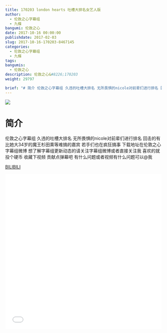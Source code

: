 ```yaml
---
title: 170203 london hearts 吐槽大排名女艺人版
author: 
  - 伦敦之心字幕组
  - 九條
bangumi: 伦敦之心
date: 2017-10-16 00:00:00
publishdate: 2017-02-03
slug: 2017-10-16-170203-8467145
categories: 
  - 伦敦之心字幕组
  - 九條
tags: 
bangumis: 
  - 伦敦之心
description: 伦敦之心&#8226;170203
weight: 29797

brief: "# 简介 伦敦之心字幕组 久违的吐槽大排名 无所畏惧的nicole对前辈们进行排名 回击的有比她大34岁的魔王杉田熏等难搞的嘉宾 若手们也在疯狂搞事 下载地址在伦敦之心字幕组微博 想了解字幕组更新动态的请关注字幕组微博或者直接关注我 喜欢的就投个硬币 收藏下视频 贡献点弹幕吧 有什么问题或者视频有什么问题可以@我"
---
```


![](https://i.imgur.com/SZYIyTw.jpg)

# 简介  
伦敦之心字幕组 久违的吐槽大排名 无所畏惧的nicole对前辈们进行排名 回击的有比她大34岁的魔王杉田熏等难搞的嘉宾 若手们也在疯狂搞事 下载地址在伦敦之心字幕组微博 想了解字幕组更新动态的请关注字幕组微博或者直接关注我 喜欢的就投个硬币 收藏下视频 贡献点弹幕吧
有什么问题或者视频有什么问题可以@我

  [BILIBILI](https://www.bilibili.com/video/av8467145/)


<div class="vcontainer">  <iframe class='video' src="//www.bilibili.com/blackboard/player.html?aid=8467145" width="100%" height="500" frameborder="0" allowfullscreen="allowfullscreen"></iframe></div>
